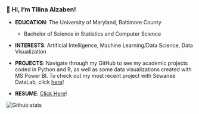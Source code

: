 ### 👋 Hi, I’m Tilina Alzaben!

- __EDUCATION__: The University of Maryland, Baltimore County
    - Bachelor of Science in Statistics and Computer Science
    
- __INTERESTS__: Artificial Intelligence, Machine Learning/Data Science, Data Visualization

- __PROJECTS__: Navigate through my GitHub to see my academic projects coded in Python and R, as well as some data visualizations created with MS Power BI. To check out my most recent project with Sewanee DataLab, click [here](https://github.com/sewaneedata/betterfi)! 

- __RESUME__: [Click Here](https://ti-99.github.io/resume/Resume.html)! 
    
    
![Github stats](https://github-readme-stats.vercel.app/api?username=ti-99&theme=nord&show_icons=true&count_private=true)

